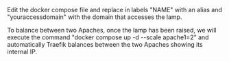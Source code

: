 Edit the docker compose file and replace in labels "NAME" with an alias and "youraccessdomain" with the domain that accesses the lamp.

To balance between two Apaches, once the lamp has been raised, we will execute the command "docker compose up -d --scale apache1=2" and automatically Traefik balances between the two Apaches showing its internal IP.
